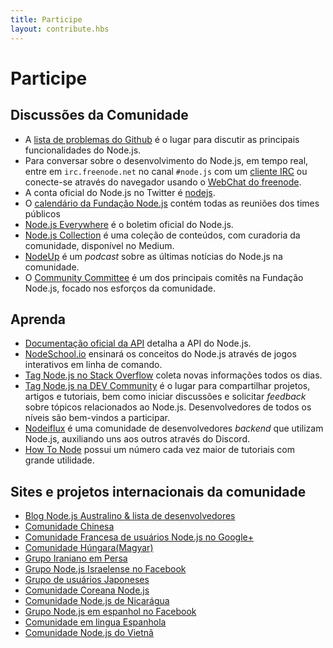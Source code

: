 ```yaml
---
title: Participe
layout: contribute.hbs
---
```


# Participe

## Discussões da Comunidade

- A [lista de problemas do Github](https://github.com/nodejs/node/issues) é o lugar para discutir as principais funcionalidades do Node.js.
- Para conversar sobre o desenvolvimento do Node.js, em tempo real, entre em  `irc.freenode.net` no canal `#node.js` com um [cliente IRC](http://en.wikipedia.org/wiki/Comparison_of_Internet_Relay_Chat_clients) ou conecte-se através do navegador usando o [WebChat do freenode](http://webchat.freenode.net/?channels=node.js).
- A conta oficial do Node.js no Twitter é [nodejs](https://twitter.com/nodejs).
- O [calendário da Fundação Node.js](https://nodejs.org/calendar) contém todas as reuniões dos times públicos
- [Node.js Everywhere](https://newsletter.nodejs.org) é o boletim oficial do Node.js.
- [Node.js Collection](https://medium.com/the-node-js-collection) é uma coleção de conteúdos, com curadoria da comunidade, disponível no Medium.
- [NodeUp](http://nodeup.com) é um _podcast_ sobre as últimas notícias do Node.js na comunidade.
- O [Community Committee](https://github.com/nodejs/community-committee) é um dos principais comitês na Fundação Node.js, focado nos esforços da comunidade.


## Aprenda

- [Documentação oficial da API](/api) detalha a API do Node.js.
- [NodeSchool.io](http://nodeschool.io) ensinará os conceitos do Node.js através de jogos interativos em linha de comando.
- [Tag Node.js no Stack Overflow](http://stackoverflow.com/questions/tagged/node.js) coleta novas informações todos os dias.
- [Tag Node.js na DEV Community](https://dev.to/t/node) é o lugar para compartilhar projetos, artigos e tutoriais, bem como iniciar discussões e solicitar _feedback_ sobre tópicos relacionados ao Node.js. Desenvolvedores de todos os níveis são bem-vindos a participar.
- [Nodeiflux](https://discordapp.com/invite/vUsrbjd) é uma comunidade de desenvolvedores _backend_ que utilizam Node.js, auxiliando uns aos outros através do Discord.
- [How To Node](http://howtonode.org/) possui um número cada vez maior de tutoriais com grande utilidade.

## Sites e projetos internacionais da comunidade

- [Blog Node.js Australino &amp; lista de desenvolvedores](http://nodejs.org.au/)
- [Comunidade Chinesa](http://cnodejs.org)
- [Comunidade Francesa de usuários Node.js no Google+](https://plus.google.com/communities/113346206415381691435)
- [Comunidade Húngara(Magyar)](http://nodehun.blogspot.com/)
- [Grupo Iraniano em Persa](http://nodejs.ir)
- [Grupo Node.js Israelense no Facebook](https://www.facebook.com/groups/node.il/)
- [Grupo de usuários Japoneses](http://nodejs.jp/)
- [Comunidade Coreana Node.js](http://nodejs.github.io/nodejs-ko/)
- [Comunidade Node.js de Nicarágua](http://nodenica.com/)
- [Grupo Node.js em espanhol no Facebook](https://www.facebook.com/groups/node.es/)
- [Comunidade em lingua Espanhola](http://nodehispano.com)
- [Comunidade Node.js do Vietnã](http://nodejs.vn)

